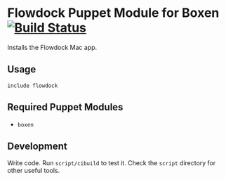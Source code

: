 # Flowdock Puppet Module for Boxen [![Build Status](https://travis-ci.org/boxen/puppet-flowdock.svg?branch=master)](https://travis-ci.org/tarebyte/puppet-flowdock)

Installs the Flowdock Mac app.

## Usage

```puppet
include flowdock
```

## Required Puppet Modules

* `boxen`

## Development

Write code. Run `script/cibuild` to test it. Check the `script`
directory for other useful tools.
